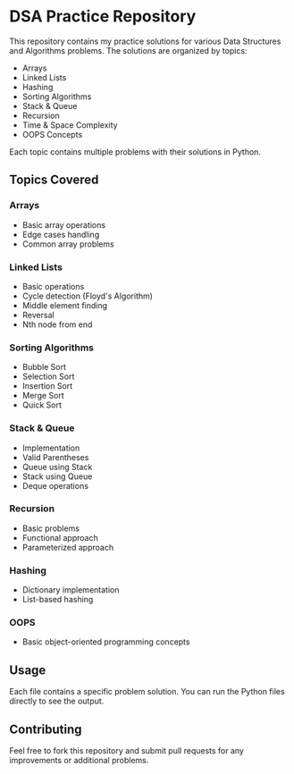 # DSA Practice Repository

This repository contains my practice solutions for various Data Structures and Algorithms problems. The solutions are organized by topics:

- Arrays
- Linked Lists
- Hashing
- Sorting Algorithms
- Stack & Queue
- Recursion
- Time & Space Complexity
- OOPS Concepts

Each topic contains multiple problems with their solutions in Python.

## Topics Covered

### Arrays

- Basic array operations
- Edge cases handling
- Common array problems

### Linked Lists

- Basic operations
- Cycle detection (Floyd's Algorithm)
- Middle element finding
- Reversal
- Nth node from end

### Sorting Algorithms

- Bubble Sort
- Selection Sort
- Insertion Sort
- Merge Sort
- Quick Sort

### Stack & Queue

- Implementation
- Valid Parentheses
- Queue using Stack
- Stack using Queue
- Deque operations

### Recursion

- Basic problems
- Functional approach
- Parameterized approach

### Hashing

- Dictionary implementation
- List-based hashing

### OOPS

- Basic object-oriented programming concepts

## Usage

Each file contains a specific problem solution. You can run the Python files directly to see the output.

## Contributing

Feel free to fork this repository and submit pull requests for any improvements or additional problems.

